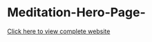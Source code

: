 # Meditation-Hero-Page-
[Click here to view complete website](https://ajinkya-bhilare-au50.github.io/Meditation-Hero-Page/)
